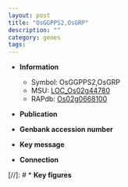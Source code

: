 ```yaml
---
layout: post
title: "OsGGPPS2,OsGRP"
description: ""
category: genes
tags: 
---
```


* **Information**  
    + Symbol: OsGGPPS2,OsGRP  
    + MSU: [LOC_Os02g44780](http://rice.uga.edu/cgi-bin/ORF_infopage.cgi?orf=LOC_Os02g44780)  
    + RAPdb: [Os02g0668100](http://rapdb.dna.affrc.go.jp/viewer/gbrowse_details/irgsp1?name=Os02g0668100)  

* **Publication**  

* **Genbank accession number**  

* **Key message**  

* **Connection**  

[//]: # * **Key figures**  


